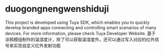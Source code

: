 # duogongnengwenshiduji
This project is developed using Tuya SDK, which enables you to quickly develop branded apps connecting and controlling smart scenarios of many devices. For more information, please check Tuya Developer Website.
基于涂鸦模组制作的温湿度计，除了可以获取温湿度外，还可以通过写入对应的红外信号来实现自定义红外发射功能
